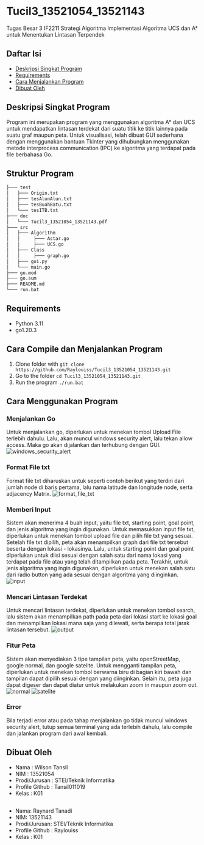 # Tucil3_13521054_13521143
Tugas Besar 3 IF2211 Strategi Algoritma Implementasi Algoritma UCS dan A* untuk Menentukan Lintasan Terpendek

## Daftar Isi
* [Deskripsi Singkat Program](#deskripsi-singkat-program)
* [Requirements](#requirements)
* [Cara Menjalankan Program](#cara-menjalankan-program)
* [Dibuat Oleh](#dibuat-oleh)

## Deskripsi Singkat Program
Program ini merupakan program yang menggunakan algoritma A* dan UCS untuk mendapatkan lintasan terdekat dari suatu titik ke titik lainnya pada suatu graf maupun peta. Untuk visualisasi, telah dibuat GUI sederhana dengan menggunakan bantuan Tkinter yang dihubungkan menggunakan metode interprocess communication (IPC) ke algoritma yang terdapat pada file berbahasa Go.

## Struktur Program
```bash
├─── test
│   ├─── Origin.txt
│   ├─── tesAlunAlun.txt
│   ├─── tesBuahBatu.txt
│   └─── tesITB.txt
├─── doc
│   └─── Tucil3_13521054_13521143.pdf
├─── src
│   ├─── Algorithm
│   │     ├─── Astar.go
│   │     ├─── UCS.go
│   ├─── Class
│   │     ├─── graph.go
│   ├─── gui.py
│   └─── main.go
├─── go.mod
├─── go.sum
├─── README.md
└─── run.bat                                    
```

## Requirements
* Python 3.11
* go1.20.3
## Cara Compile dan Menjalankan Program
1. Clone folder with `git clone https://github.com/Raylouiss/Tucil3_13521054_13521143.git`
2. Go to the folder `cd Tucil3_13521054_13521143.git`
3. Run the program `./run.bat`

## Cara Menggunakan Program

### Menjalankan Go
Untuk menjalankan go, diperlukan untuk menekan tombol Upload File terlebih dahulu. Lalu, akan muncul windows security alert, lalu tekan allow access. Maka go akan dijalankan dan terhubung dengan GUI.
![windows_security_alert](https://user-images.githubusercontent.com/92111319/231442538-4628f2de-f1fb-4e65-abdd-883b2c6f1577.jpg)

### Format File txt
Format file txt diharuskan untuk seperti contoh berikut yang terdiri dari jumlah node di baris pertama, lalu nama latitude dan longitude node, serta adjacency Matrix.
![format_file_txt](https://user-images.githubusercontent.com/92111319/231442561-606d0934-d91f-4bec-bb0b-d3e71cdadfa5.jpg)

### Memberi Input
Sistem akan menerima 4 buah input, yaitu file txt, starting point, goal point, dan jenis algoritma yang ingin digunakan. Untuk memasukkan input file txt, diperlukan untuk menekan tombol upload file dan pilih file txt yang sesuai. Setelah file txt dipilih, peta akan menampilkan graph dari file txt tersebut beserta dengan lokasi - lokasinya. Lalu, untuk starting point dan goal point diperlukan untuk diisi sesuai dengan salah satu dari nama lokasi yang terdapat pada file atau yang telah ditampilkan pada peta. Terakhir, untuk jenis algoritma yang ingin digunakan, diperlukan untuk menekan salah satu dari radio button yang ada sesuai dengan algoritma yang diinginkan.
![input](https://user-images.githubusercontent.com/92111319/231442559-8910b5af-1b91-4338-8ae6-7e7012b493cd.jpg)

### Mencari Lintasan Terdekat
Untuk mencari lintasan terdekat, diperlukan untuk menekan tombol search, lalu sistem akan menampilkan path pada peta dari lokasi start ke lokasi goal dan menampilkan lokasi mana saja yang dilewati, serta berapa total jarak lintasan tersebut.
![output](https://user-images.githubusercontent.com/92111319/231442554-5283f950-3cda-4db0-9120-357d22e21b83.jpg)

### Fitur Peta
Sistem akan menyediakan 3 tipe tampilan peta, yaitu openStreetMap, google normal, dan google satelite. Untuk mengganti tampilan peta, diperlukan untuk menekan tombol berwarna biru di bagian kiri bawah dan tampilan dapat dipilih sesuai dengan yang diinginkan. Selain itu, peta juga dapat digeser dan dapat diatur untuk melakukan zoom in maupun zoom out.
![normal](https://user-images.githubusercontent.com/92111319/231442550-18f4fd43-d15e-4505-aff9-bb9a9efe6af9.jpg)
![satelite](https://user-images.githubusercontent.com/92111319/231442545-bceab82b-d78c-4574-932c-d230b81a33ec.jpg)

### Error
Bila terjadi error atau pada tahap menjalankan go tidak muncul windows security alert, tutup semua terminal yang ada terlebih dahulu, lalu compile dan jalankan program dari awal kembali.

## Dibuat Oleh
* Nama : Wilson Tansil
* NIM : 13521054
* Prodi/Jurusan : STEI/Teknik Informatika
* Profile Github : Tansil011019
* Kelas : K01
##
* Nama: Raynard Tanadi
* NIM: 13521143
* Prodi/Jurusan: STEI/Teknik Informatika
* Profile Github : Raylouiss
* Kelas : K01
